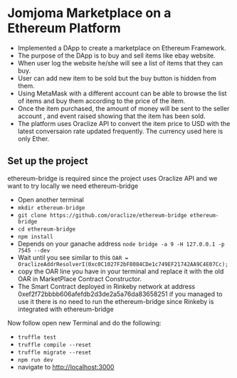 # Jomjoma Marketplace on a Ethereum Platform
* Implemented a DApp to create a marketplace on Ethereum Framework.
* The purpose of the DApp is to buy and sell items like ebay website.
* When user log the website he/she will see a list of items that they can buy.
* User can add new item to be sold but the buy button is hidden from them.
* Using MetaMask with a different account can be able to browse the list of items and buy them according to the price of the item.
* Once the item purchased, the amount of money will be sent to the seller account , and event raised showing that the item has been sold.
* The platform uses Oraclize API to convert the item price to USD with the latest conversaion rate updated frequently. The currency used here is only Ether.

## Set up the project


ethereum-bridge is required since the project uses Oraclize API and we want to try locally we need ethereum-bridge 
- Open another terminal 
- `mkdir ethereum-bridge`
- `git clone https://github.com/oraclize/ethereum-bridge ethereum-bridge`
- `cd ethereum-bridge`
- `npm install`
- Depends on your ganache address `node bridge -a 9 -H 127.0.0.1 -p 7545 --dev`
- Wait until you see similar to this `OAR = OraclizeAddrResolverI(0xc0C1027F2bF8084CDe1c749EF21742AA9C4E07Cc);`
- copy the OAR line you have in your terminal and replace it with the old OAR in MarketPlace Contract Constructor.
- The Smart Contract deployed in Rinkeby network at address 0xef2f72bbbb606afefdb2d3de2a5a76da83658251 if you managed to use it there is no need to run the ethereum-bridge since Rinkeby is integrated with ethereum-bridge

Now follow open new Terminal and do the following: 

- `truffle test`
- `truffle compile --reset`
- `truffle migrate --reset`
- `npm run dev`
- navigate to [http://localhost:3000](http://localhost:3000)

